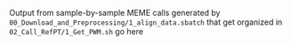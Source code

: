 Output from sample-by-sample MEME calls generated by `00_Download_and_Preprocessing/1_align_data.sbatch` that get organized in `02_Call_RefPT/1_Get_PWM.sh` go here
